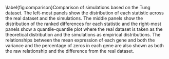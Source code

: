 \label{fig:comparison}Comparison of simulations based on the Tung dataset. The left-most panels show the distribution of each statistic across the real dataset and the simulations. The middle panels show the distribution of the ranked differences for each statistic and the right-most panels show a quantile-quantile plot where the real dataset is taken as the theoretical distribution and the simulations as empirical distributions. The relationships between the mean expression of each gene and both the variance and the percentage of zeros in each gene are also shown as both the raw relationship and the difference from the real dataset.